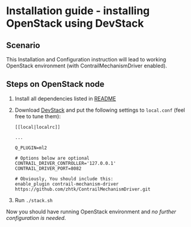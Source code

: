 # Installation guide - installing OpenStack using DevStack

## Scenario

This Installation and Configuration instruction will lead to working
OpenStack environment (with ContrailMechanismDriver enabled).

## Steps on OpenStack node

1. Install all dependencies listed in [README](./README.md)

2. Download [DevStack](https://github.com/openstack-dev/devstack) and put
	the following settings to `local.conf` (feel free to tune them):
	```
	[[local|localrc]]

	...

	Q_PLUGIN=ml2
	
	# Options below are optional
	CONTRAIL_DRIVER_CONTROLLER='127.0.0.1'
	CONTRAIL_DRIVER_PORT=8082
	
	# Obviously, You should include this:
	enable_plugin contrail-mechanism-driver https://github.com/zhtk/ContrailMechanismDriver.git
	```

3. Run `./stack.sh`

Now you should have running OpenStack environment and *no further configuration
is needed*.
